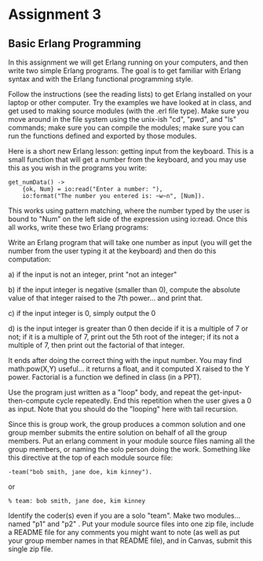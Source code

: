 # Assignment 3
## Basic Erlang Programming
In this assignment we will get Erlang running on your computers, and then write two simple Erlang programs. The goal is to get familiar with Erlang syntax and with the Erlang functional programming style.

Follow the instructions (see the reading lists) to get Erlang installed on your laptop or other computer. Try the examples we have looked at in class, and get used to making source modules (with the .erl file type). Make sure you move around in the file system using the unix-ish "cd", "pwd", and "ls" commands; make sure you can compile the modules; make sure you can run the functions defined and exported by those modules.

Here is a short new Erlang lesson: getting input from the keyboard. This is a small function that will get a number from the keyboard, and you may use this as you wish in the programs you write:

    get_numData() ->
        {ok, Num} = io:read("Enter a number: "),
        io:format("The number you entered is: ~w~n", [Num]).

This works using pattern matching, where the number typed by the user is bound to "Num" on the left side of the expression using io:read.
Once this all works, write these two Erlang programs:


Write an Erlang program that will take one number as input (you will get the number from the user typing it at the keyboard) and then do this computation:

a) if the input is not an integer, print "not an integer"
    
b) if the input integer is negative (smaller than 0), compute
       the absolute value of that integer raised to the 7th power... 
       and print that.
       
c) if the input integer is 0, simply output the 0
    
d) is the input integer is greater than 0 then decide if it is 
       a multiple of 7 or not; if it is a multiple of 7, print out 
       the 5th root of the integer; if its not a multiple of 7, then 
       print out the factorial of that integer.
       
It ends after doing the correct thing with the input number. You may find math:pow(X,Y) useful... it returns a float, and it computed X raised to the Y power. Factorial is a function we defined in class (in a PPT).


Use the program just written as a "loop" body, and repeat the get-input-then-compute cycle repeatedly. End this repetition when the user gives a 0 as input. Note that you should do the "looping" here with tail recursion.

Since this is group work, the group produces a common solution and one group member submits the entire solution on behalf of all the group members. Put an erlang comment in your module source files naming all the group members, or naming the solo person doing the work. Something like this directive at the top of each module source file:

    -team("bob smith, jane doe, kim kinney").
 or
 
    % team: bob smith, jane doe, kim kinney

Identify the coder(s) even if you are a solo "team".
Make two modules... named "p1" and "p2" . Put your module source files into one zip file, include a README file for any comments you might want to note (as well as put your group member names in that README file), and in Canvas, submit this single zip file.

